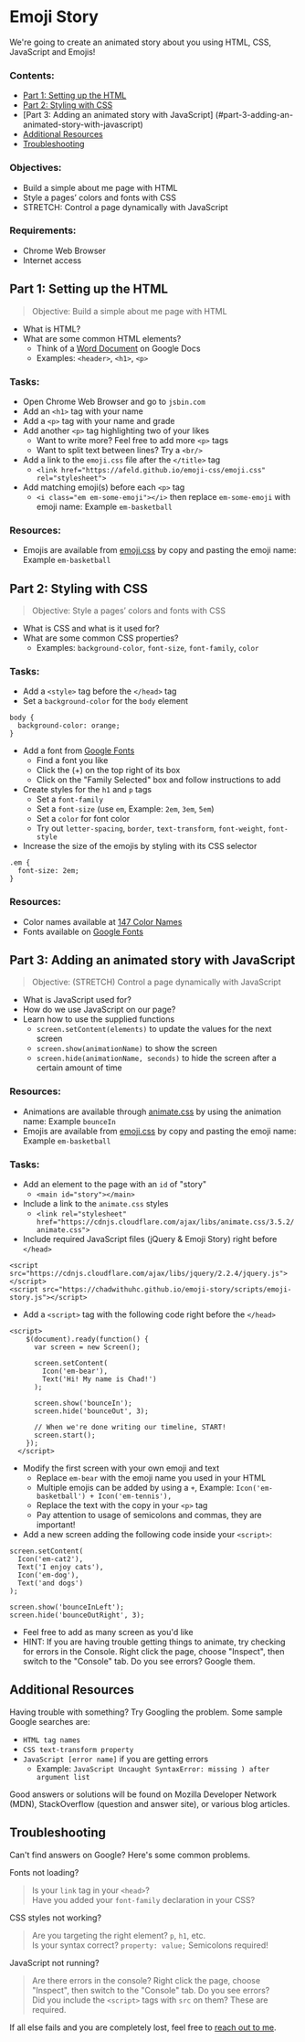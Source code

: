# Emoji Story

We're going to create an animated story about you using HTML, CSS, JavaScript and Emojis!

### Contents:
- [Part 1: Setting up the HTML](#part-1-setting-up-the-html)
- [Part 2: Styling with CSS](#part-2-styling-with-css)
- [Part 3: Adding an animated story with JavaScript] (#part-3-adding-an-animated-story-with-javascript)
- [Additional Resources](#additional-resources)
- [Troubleshooting](#troubleshooting)

### Objectives:
- Build a simple about me page with HTML
- Style a pages’ colors and fonts with CSS
- STRETCH: Control a page dynamically with JavaScript

### Requirements:
- Chrome Web Browser
- Internet access



## Part 1: Setting up the HTML

> Objective: Build a simple about me page with HTML

- What is HTML?
- What are some common HTML elements?
  - Think of a [Word Document](https://docs.google.com/document/d/1pFWVHCHcwDCroAXCRmgx_SjTiUfjDe0B5pEnySBRIbU/edit?usp=sharing) on Google Docs
  - Examples: `<header>`, `<h1>`, `<p>`

### Tasks:
- Open Chrome Web Browser and go to `jsbin.com`
- Add an `<h1>` tag with your name
- Add a `<p>` tag with your name and grade
- Add another `<p>` tag highlighting two of your likes
  - Want to write more? Feel free to add more `<p>` tags
  - Want to split text between lines? Try a `<br/>`
- Add a link to the `emoji.css` file after the `</title>` tag
  - `<link href="https://afeld.github.io/emoji-css/emoji.css" rel="stylesheet">`
- Add matching emoji(s) before each `<p>` tag
  - `<i class="em em-some-emoji"></i>` then replace `em-some-emoji` with emoji name: Example `em-basketball`

### Resources:
- Emojis are available from [emoji.css](https://afeld.github.io/emoji-css/) by copy and pasting the emoji name: Example `em-basketball`



## Part 2: Styling with CSS

> Objective: Style a pages’ colors and fonts with CSS

- What is CSS and what is it used for?
- What are some common CSS properties?
  - Examples: `background-color`, `font-size`, `font-family`, `color`

### Tasks:
- Add a `<style>` tag before the `</head>` tag
- Set a `background-color` for the `body` element
```
body {
  background-color: orange;
}
```
- Add a font from [Google Fonts](https://fonts.google.com/)
  - Find a font you like
  - Click the (+) on the top right of its box
  - Click on the "Family Selected" box and follow instructions to add
- Create styles for the `h1` and `p` tags
  - Set a `font-family`
  - Set a `font-size` (use `em`, Example: `2em`, `3em`, `5em`)
  - Set a `color` for font color
  - Try out `letter-spacing`, `border`, `text-transform`, `font-weight`, `font-style`
- Increase the size of the emojis by styling with its CSS selector
```
.em {
  font-size: 2em;
}
```

### Resources:
- Color names available at [147 Color Names](http://www.colors.commutercreative.com/grid/)
- Fonts available on [Google Fonts](https://fonts.google.com/)



## Part 3: Adding an animated story with JavaScript

> Objective: (STRETCH) Control a page dynamically with JavaScript

- What is JavaScript used for?
- How do we use JavaScript on our page?
- Learn how to use the supplied functions
  - `screen.setContent(elements)` to update the values for the next screen
  - `screen.show(animationName)` to show the screen
  - `screen.hide(animationName, seconds)` to hide the screen after a certain amount of time

### Resources:
- Animations are available through [animate.css](https://daneden.github.io/animate.css/) by using the animation name: Example `bounceIn`
- Emojis are available from [emoji.css](https://afeld.github.io/emoji-css/) by copy and pasting the emoji name: Example `em-basketball`

### Tasks:
- Add an element to the page with an `id` of "story"
  - `<main id="story"></main>`
- Include a link to the `animate.css` styles
  - `<link rel="stylesheet" href="https://cdnjs.cloudflare.com/ajax/libs/animate.css/3.5.2/animate.css">`
- Include required JavaScript files (jQuery & Emoji Story) right before `</head>`
```
<script src="https://cdnjs.cloudflare.com/ajax/libs/jquery/2.2.4/jquery.js"></script>
<script src="https://chadwithuhc.github.io/emoji-story/scripts/emoji-story.js"></script>
```
- Add a `<script>` tag with the following code right before the `</head>`
```
<script>
    $(document).ready(function() {
      var screen = new Screen();

      screen.setContent(
        Icon('em-bear'),
        Text('Hi! My name is Chad!')
      );

      screen.show('bounceIn');
      screen.hide('bounceOut', 3);

      // When we're done writing our timeline, START!
      screen.start();
    });
  </script>
```
- Modify the first screen with your own emoji and text
  - Replace `em-bear` with the emoji name you used in your HTML
  - Multiple emojis can be added by using a `+`, Example: `Icon('em-basketball') + Icon('em-tennis'),`
  - Replace the text with the copy in your `<p>` tag
  - Pay attention to usage of semicolons and commas, they are important!
- Add a new screen adding the following code inside your `<script>`:
```
screen.setContent(
  Icon('em-cat2'),
  Text('I enjoy cats'),
  Icon('em-dog'),
  Text('and dogs')
);

screen.show('bounceInLeft');
screen.hide('bounceOutRight', 3);
```
- Feel free to add as many screen as you'd like
- HINT: If you are having trouble getting things to animate, try checking for errors in the Console. Right click the page, choose "Inspect", then switch to the "Console" tab. Do you see errors? Google them.

## Additional Resources

Having trouble with something? Try Googling the problem. Some sample Google searches are:
- `HTML tag names`
- `CSS text-transform property`
- `JavaScript [error name]` if you are getting errors
  - Example: `JavaScript Uncaught SyntaxError: missing ) after argument list`

Good answers or solutions will be found on Mozilla Developer Network (MDN), StackOverflow (question and answer site), or various blog articles.

## Troubleshooting

Can't find answers on Google? Here's some common problems.

Fonts not loading?
> Is your `link` tag in your `<head>`?  
> Have you added your `font-family` declaration in your CSS?

CSS styles not working?
> Are you targeting the right element? `p`, `h1`, etc.  
> Is your syntax correct? `property: value;` Semicolons required!

JavaScript not running?
> Are there errors in the console? Right click the page, choose "Inspect", then switch to the "Console" tab. Do you see errors?  
> Did you include the `<script>` tags with `src` on them? These are required.

If all else fails and you are completely lost, feel free to [reach out to me](mailto:chad.drummond@galvanize.com).
